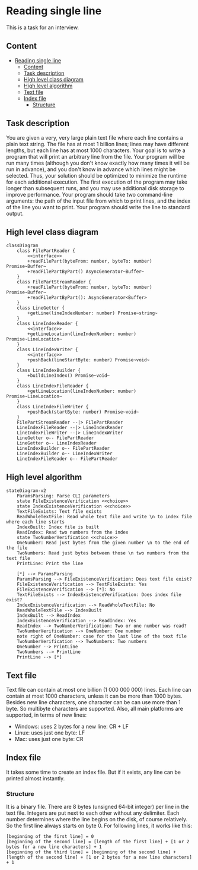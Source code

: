 # Reading single line

This is a task for an interview.

## Content

<!-- TOC -->
* [Reading single line](#reading-single-line)
  * [Content](#content)
  * [Task description](#task-description)
  * [High level class diagram](#high-level-class-diagram)
  * [High level algorithm](#high-level-algorithm)
  * [Text file](#text-file)
  * [Index file](#index-file)
    * [Structure](#structure)
<!-- TOC -->

## Task description

You are given a very, very large plain text file where each line contains a plain text string. The
file has at most 1 billion lines; lines may have different lengths, but each line has at most 1000
characters. Your goal is to write a program that will print an arbitrary line from the file. Your
program will be run many times (although you don't know exactly how many times it will be run in
advance), and you don't know in advance which lines might be selected. Thus, your solution should be
optimized to minimize the runtime for each additional execution. The first execution of the program
may take longer than subsequent runs, and you may use additional disk storage to improve
performance. Your program should take two command-line arguments: the path of the input file from
which to print lines, and the index of the line you want to print. Your program should write the
line to standard output.

## High level class diagram

```mermaid
classDiagram
    class FilePartReader {
        <<interface>>
        +readFilePart(byteFrom: number, byteTo: number) Promise~Buffer~
        +readFilePartByPart() AsyncGenerator~Buffer~
    }
    class FilePartStreamReader {
        +readFilePart(byteFrom: number, byteTo: number) Promise~Buffer~
        +readFilePartByPart(): AsyncGenerator<Buffer>
    }
    class LineGetter {
        +getLine(lineIndexNumber: number) Promise~string~
    }
    class LineIndexReader {
        <<interface>>
        +getLineLocation(lineIndexNumber: number) Promise~LineLocation~
    }
    class LineIndexWriter {
        <<interface>>
        +pushBack(lineStartByte: number) Promise~void~
    }
    class LineIndexBuilder {
        +buildLineIndex() Promise~void~
    }
    class LineIndexFileReader {
        +getLineLocation(lineIndexNumber: number) Promise~LineLocation~
    }
    class LineIndexFileWriter {
        +pushBack(startByte: number) Promise~void~
    }
    FilePartStreamReader --|> FilePartReader
    LineIndexFileReader --|> LineIndexReader
    LineIndexFileWriter --|> LineIndexWriter
    LineGetter o-- FilePartReader
    LineGetter o-- LineIndexReader
    LineIndexBuilder o-- FilePartReader
    LineIndexBuilder o-- LineIndexWriter
    LineIndexFileReader o-- FilePartReader
```

## High level algorithm

```mermaid
stateDiagram-v2
    ParamsParsing: Parse CLI parameters
    state FileExistenceVerification <<choice>>
    state IndexExistenceVerification <<choice>>
    TextFileExists: Text file exists
    ReadWholeTextFile: Read whole text file and write \n to index file where each line starts
    IndexBuilt: Index file is built
    ReadIndex: Read two numbers from the index
    state TwoNumberVerification <<choice>>
    OneNumber: Read just bytes from the given number \n to the end of the file
    TwoNumbers: Read just bytes between those \n two numbers from the text file
    PrintLine: Print the line
    
    [*] --> ParamsParsing
    ParamsParsing --> FileExistenceVerification: Does text file exist?
    FileExistenceVerification --> TextFileExists: Yes
    FileExistenceVerification --> [*]: No
    TextFileExists --> IndexExistenceVerification: Does index file exist?
    IndexExistenceVerification --> ReadWholeTextFile: No
    ReadWholeTextFile --> IndexBuilt
    IndexBuilt --> ReadIndex
    IndexExistenceVerification --> ReadIndex: Yes
    ReadIndex --> TwoNumberVerification: Two or one number was read?
    TwoNumberVerification --> OneNumber: One number
    note right of OneNumber: case for the last line of the text file
    TwoNumberVerification --> TwoNumbers: Two numbers
    OneNumber --> PrintLine
    TwoNumbers --> PrintLine
    PrintLine --> [*]
```

## Text file

Text file can contain at most one billion (1 000 000 000) lines. Each line can contain at most 1000
characters, unless it can be more than 1000 bytes. Besides new line characters, one character can be
can use more than 1 byte. So multibyte characters are supported. Also, all main platforms are
supported, in terms of new lines:

- Windows: uses 2 bytes for a new line: CR + LF
- Linux: uses just one byte: LF
- Mac: uses just one byte: CR 

## Index file

It takes some time to create an index file. But if it exists, any line can be printed almost instantly.

### Structure

It is a binary file. There are 8 bytes (unsigned 64-bit integer) per line in the text file. Integers
are put next to each other without any delimiter. Each number determines where the line begins on
the disk, of course relatively. So the first line always starts on byte 0. For following lines, it
works like this:

```
[beginning of the first line] = 0
[beginning of the second line] = [length of the first line] + [1 or 2 bytes for a new line characters] + 1
[beginning of the third line] = [beginning of the second line] + [length of the second line] + [1 or 2 bytes for a new line characters] + 1
```
